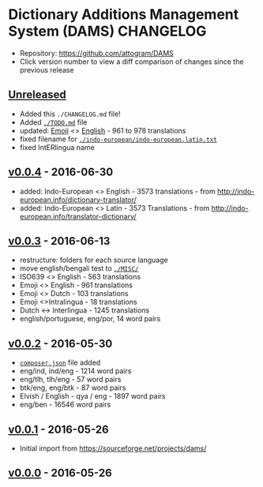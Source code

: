 # Dictionary Additions Management System (DAMS) CHANGELOG
* Repository: https://github.com/attogram/DAMS
* Click version number to view a diff comparison of changes since the previous release

## [Unreleased](https://github.com/attogram/DAMS/compare/v0.0.4...HEAD)
- Added this `./CHANGELOG.md` file!
- Added [`./TODO.md`](./TODO.md) file
- updated: [Emoji](./emoji/emoji.english.txt) <> [English](./english/english.emoji.txt) - 961 to 978 translations
- fixed filename for [`./indo-european/indo-european.latin.txt`](./indo-european/indo-european.latin.txt)
- fixed IntERlingua name

## [v0.0.4](https://github.com/attogram/DAMS/compare/cb4ae9b...v0.0.4) - 2016-06-30
- added: Indo-European <> English - 3573 translations - from http://indo-european.info/dictionary-translator/
- added: Indo-European <> Latin - 3573 Translations - from http://indo-european.info/translator-dictionary/

## [v0.0.3](https://github.com/attogram/DAMS/compare/14f0bb8...cb4ae9b) - 2016-06-13
- restructure: folders for each source language
- move english/bengali test to [`./MISC/`](./MISC/)
- ISO639 <> English - 563 translations
- Emoji <> English - 961 translations
- Emoji <> Dutch - 103 translations
- Emoji <>Intralingua - 18 translations
- Dutch ↔ Interlingua - 1245 translations
- english/portuguese, eng/por, 14 word pairs

## [v0.0.2](https://github.com/attogram/DAMS/compare/9009281...14f0bb8) - 2016-05-30
- [`composer.json`](./composer.json) file added
- eng/ind, ind/eng - 1214 word pairs
- eng/tlh, tlh/eng - 57 word pairs
- btk/eng, eng/btk - 87 word pairs
- Elvish / English - qya / eng - 1897 word pairs
- eng/ben - 16546 word pairs

## [v0.0.1](https://github.com/attogram/DAMS/compare/0e43ae6...9009281) - 2016-05-26
- Initial import from https://sourceforge.net/projects/dams/

## [v0.0.0](https://github.com/attogram/DAMS/tree/0e43ae6) - 2016-05-26
